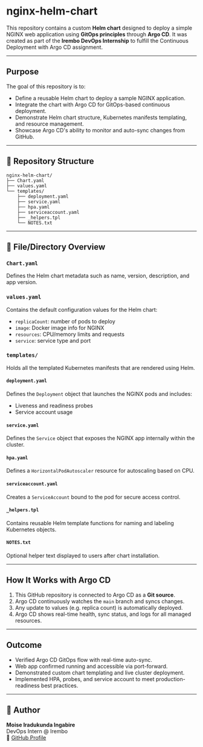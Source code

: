# nginx-helm-chart

This repository contains a custom **Helm chart** designed to deploy a simple NGINX web application using **GitOps principles** through **Argo CD**. It was created as part of the **Irembo DevOps Internship** to fulfill the Continuous Deployment with Argo CD assignment.

---

## Purpose

The goal of this repository is to:
- Define a reusable Helm chart to deploy a sample NGINX application.
- Integrate the chart with Argo CD for GitOps-based continuous deployment.
- Demonstrate Helm chart structure, Kubernetes manifests templating, and resource management.
- Showcase Argo CD's ability to monitor and auto-sync changes from GitHub.

---

## 📁 Repository Structure

```
nginx-helm-chart/
├── Chart.yaml
├── values.yaml
└── templates/
    ├── deployment.yaml
    ├── service.yaml
    ├── hpa.yaml
    ├── serviceaccount.yaml
    ├── _helpers.tpl
    └── NOTES.txt
```

---

## 📄 File/Directory Overview

### `Chart.yaml`
Defines the Helm chart metadata such as name, version, description, and app version.

### `values.yaml`
Contains the default configuration values for the Helm chart:
- `replicaCount`: number of pods to deploy
- `image`: Docker image info for NGINX
- `resources`: CPU/memory limits and requests
- `service`: service type and port

### `templates/`
Holds all the templated Kubernetes manifests that are rendered using Helm.

#### `deployment.yaml`
Defines the `Deployment` object that launches the NGINX pods and includes:
- Liveness and readiness probes
- Service account usage

#### `service.yaml`
Defines the `Service` object that exposes the NGINX app internally within the cluster.

#### `hpa.yaml`
Defines a `HorizontalPodAutoscaler` resource for autoscaling based on CPU.

#### `serviceaccount.yaml`
Creates a `ServiceAccount` bound to the pod for secure access control.

#### `_helpers.tpl`
Contains reusable Helm template functions for naming and labeling Kubernetes objects.

#### `NOTES.txt`
Optional helper text displayed to users after chart installation.

---

## How It Works with Argo CD

1. This GitHub repository is connected to Argo CD as a **Git source**.
2. Argo CD continuously watches the `main` branch and syncs changes.
3. Any update to values (e.g. replica count) is automatically deployed.
4. Argo CD shows real-time health, sync status, and logs for all managed resources.

---

## Outcome

- Verified Argo CD GitOps flow with real-time auto-sync.
- Web app confirmed running and accessible via port-forward.
- Demonstrated custom chart templating and live cluster deployment.
- Implemented HPA, probes, and service account to meet production-readiness best practices.

---

## 👤 Author

**Moise Iradukunda Ingabire**  
DevOps Intern @ Irembo  
🔗 [GitHub Profile](https://github.com/1moses1)
